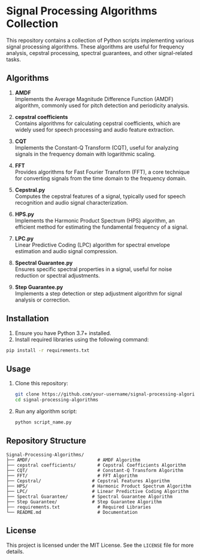 # Signal Processing Algorithms Collection

This repository contains a collection of Python scripts implementing various signal processing algorithms. These algorithms are useful for frequency analysis, cepstral processing, spectral guarantees, and other signal-related tasks.

## Algorithms
1. **AMDF**  
   Implements the Average Magnitude Difference Function (AMDF) algorithm, commonly used for pitch detection and periodicity analysis.

2. **cepstral coefficients**  
   Contains algorithms for calculating cepstral coefficients, which are widely used for speech processing and audio feature extraction.

3. **CQT**  
   Implements the Constant-Q Transform (CQT), useful for analyzing signals in the frequency domain with logarithmic scaling.

4. **FFT**  
   Provides algorithms for Fast Fourier Transform (FFT), a core technique for converting signals from the time domain to the frequency domain.

5. **Cepstral.py**  
   Computes the cepstral features of a signal, typically used for speech recognition and audio signal characterization.

6. **HPS.py**  
   Implements the Harmonic Product Spectrum (HPS) algorithm, an efficient method for estimating the fundamental frequency of a signal.

7. **LPC.py**  
   Linear Predictive Coding (LPC) algorithm for spectral envelope estimation and audio signal compression.

8. **Spectral Guarantee.py**  
   Ensures specific spectral properties in a signal, useful for noise reduction or spectral adjustments.

9. **Step Guarantee.py**  
   Implements a step detection or step adjustment algorithm for signal analysis or correction.

## Installation
1. Ensure you have Python 3.7+ installed.
2. Install required libraries using the following command:

```bash
pip install -r requirements.txt
```

## Usage
1. Clone this repository:
   ```bash
   git clone https://github.com/your-username/signal-processing-algorithms.git
   cd signal-processing-algorithms
   ```
2. Run any algorithm script:
   ```bash
   python script_name.py
   ```

## Repository Structure
```
Signal-Processing-Algorithms/
├── AMDF/                         # AMDF Algorithm
├── cepstral coefficients/        # Cepstral Coefficients Algorithm
├── CQT/                          # Constant-Q Transform Algorithm
├── FFT/                          # FFT Algorithm
├── Cepstral/                   # Cepstral Features Algorithm
├── HPS/                        # Harmonic Product Spectrum Algorithm
├── LPC/                        # Linear Predictive Coding Algorithm
├── Spectral Guarantee/         # Spectral Guarantee Algorithm
├── Step Guarantee/             # Step Guarantee Algorithm
├── requirements.txt              # Required Libraries
└── README.md                     # Documentation
```

## License
This project is licensed under the MIT License. See the `LICENSE` file for more details.
